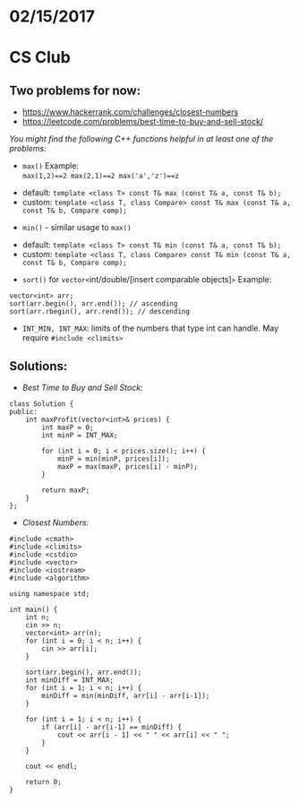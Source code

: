 # 02/15/2017 #
# CS Club #

## Two problems for now: ##
* https://www.hackerrank.com/challenges/closest-numbers
* https://leetcode.com/problems/best-time-to-buy-and-sell-stock/ 


_You might find the following C++ functions helpful in at least one of the problems:_

* `max()`
Example:	
`max(1,2)==2
		max(2,1)==2
		max('a','z')==z`
- default: `template <class T> const T& max (const T& a, const T& b);`
- custom: `template <class T, class Compare>
  const T& max (const T& a, const T& b, Compare comp);`

* `min()` - similar usage to `max()`
- default: `template <class T> const T& min (const T& a, const T& b);`
- custom: `template <class T, class Compare>
  const T& min (const T& a, const T& b, Compare comp);`
  
* `sort()` for `vector<`int/double/[insert comparable objects]`>`
Example: 	
```
vector<int> arr;
sort(arr.begin(), arr.end()); // ascending
sort(arr.rbegin(), arr.rend()); // descending
```

* `INT_MIN, INT_MAX`: limits of the numbers that type int can handle. May require `#include <climits>`


## Solutions: ##
* _Best Time to Buy and Sell Stock:_

~~~~
class Solution {
public:
    int maxProfit(vector<int>& prices) {
        int maxP = 0;
        int minP = INT_MAX;
        
        for (int i = 0; i < prices.size(); i++) {
            minP = min(minP, prices[i]);
            maxP = max(maxP, prices[i] - minP);
        }
        
        return maxP;
    }
};
~~~~

* _Closest Numbers:_

~~~~
#include <cmath>
#include <climits>
#include <cstdio>
#include <vector>
#include <iostream>
#include <algorithm>

using namespace std;

int main() {
    int n;
    cin >> n;
    vector<int> arr(n);
    for (int i = 0; i < n; i++) {
        cin >> arr[i];
    }
    
    sort(arr.begin(), arr.end());
    int minDiff = INT_MAX;
    for (int i = 1; i < n; i++) {
        minDiff = min(minDiff, arr[i] - arr[i-1]);
    }
    
    for (int i = 1; i < n; i++) {
        if (arr[i] - arr[i-1] == minDiff) {
            cout << arr[i - 1] << " " << arr[i] << " ";
        }
    }
    
    cout << endl;
    
    return 0;
}
~~~~


